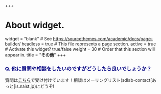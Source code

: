 +++
# About widget.
widget = "blank"  # See https://sourcethemes.com/academic/docs/page-builder/
headless = true  # This file represents a page section.
active = true  # Activate this widget? true/false
weight = 30  # Order that this section will appear in.
title = "**その他**"
+++



### <span style="color:navy">Q. 他に質問や相談をしたいのですがどうしたら良いでしょうか？</span>
質問は[こちら](https://forms.gle/xjuXmtHqGvj6J3kz5)で受け付けています！相談はメーリングリスト(sdlab-contact[あっと]is.naist.jp)にどうぞ!






